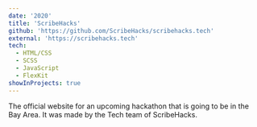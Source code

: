 ```yaml
---
date: '2020'
title: 'ScribeHacks'
github: 'https://github.com/ScribeHacks/scribehacks.tech'
external: 'https://scribehacks.tech'
tech:
  - HTML/CSS
  - SCSS
  - JavaScript
  - FlexKit
showInProjects: true
---
```


The official website for an upcoming hackathon that is going to be in the Bay Area. It was made by the Tech team of ScribeHacks.

